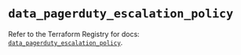 # `data_pagerduty_escalation_policy`

Refer to the Terraform Registry for docs: [`data_pagerduty_escalation_policy`](https://registry.terraform.io/providers/pagerduty/pagerduty/3.24.1/docs/data-sources/escalation_policy).
